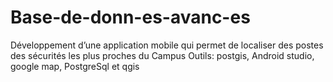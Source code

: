 # Base-de-donn-es-avanc-es
Développement d’une application mobile qui permet de localiser des postes des sécurités les plus proches du Campus
Outils: postgis, Android studio, google map, PostgreSql et qgis
